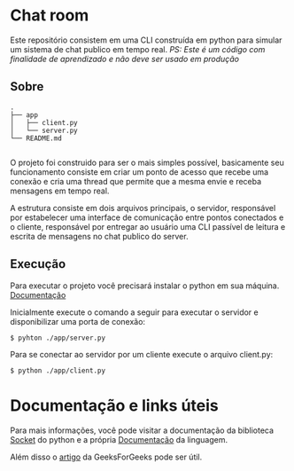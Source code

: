 # Chat room

Este repositório consistem em uma CLI construída em python para simular um sistema de chat publico em tempo real.
*PS: Este é um código com finalidade de aprendizado e não deve ser usado em produção*

## Sobre

```
.
├── app
│   ├── client.py
│   └── server.py
└── README.md
 
```

O projeto foi construido para ser o mais simples possível, basicamente seu funcionamento consiste em criar um ponto de acesso que recebe uma conexão e cria uma thread que permite que a mesma envie e receba mensagens em tempo real. 

A estrutura consiste em dois arquivos principais, o servidor, responsável por estabelecer uma interface de comunicação entre pontos conectados e o cliente, responsável por entregar ao usuário uma CLI passível de leitura e escrita de mensagens no chat publico do server.

## Execução 

Para executar o projeto você precisará instalar o python em sua máquina. [Documentação](https://www.python.org/downloads/)

Inicialmente execute o comando a seguir para executar o servidor e disponibilizar uma porta de conexão:

``` 
$ pyhton ./app/server.py
```

Para se conectar ao servidor por um cliente execute o arquivo client.py:

``` 
$ python ./app/client.py 
```

# Documentação e links úteis

Para mais informações, você pode visitar a documentação da biblioteca [Socket](https://docs.python.org/pt-br/3/howto/sockets.html) do python e a própria [Documentação](https://docs.python.org/3/) da linguagem.

Além disso o [artigo](https://www.geeksforgeeks.org/simple-chat-room-using-python/) da GeeksForGeeks pode ser útil.
